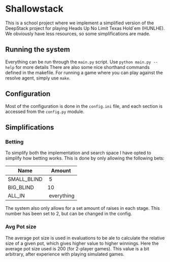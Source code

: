 # Shallowstack

This is a school project where we implement a simplified version of the DeepStack project for playing Heads Up No Limit Texas Hold´em (HUNLHE). We obviously have less resources, so some simplifications are made.

## Running the system

Everything can be run through the `main.py` script. Use `python main.py --help` for more details
There are also some nice shorthand commands defined in the makefile.
For running a game where you can play against the resolve agent, simply use `make`.

## Configuration

Most of the configuration is done in the `config.ini` file, and each section is accessed from the `config.py` module.

## Simplifications

### Betting

To simplify both the implementation and search space I have opted to simplify how betting works. This is done by only allowing the following bets:

| Name        | Amount      |
| ----------- | ----------- |
| SMALL_BLIND |  5          |
| BIG_BLIND   | 10          |
| ALL_IN      |  everything |

The system also only allows for a set amount of raises in each stage.
This number has been set to 2, but can be changed in the config.

### Avg Pot size

The average pot size is used in evaluations to be ale to calculate the relative size of a given pot, which gives higher value to higher winnings.
Here the average pot size used is 200 (for 2-player games).
This value is a bit arbitrary, after experience with playing simulated games.
